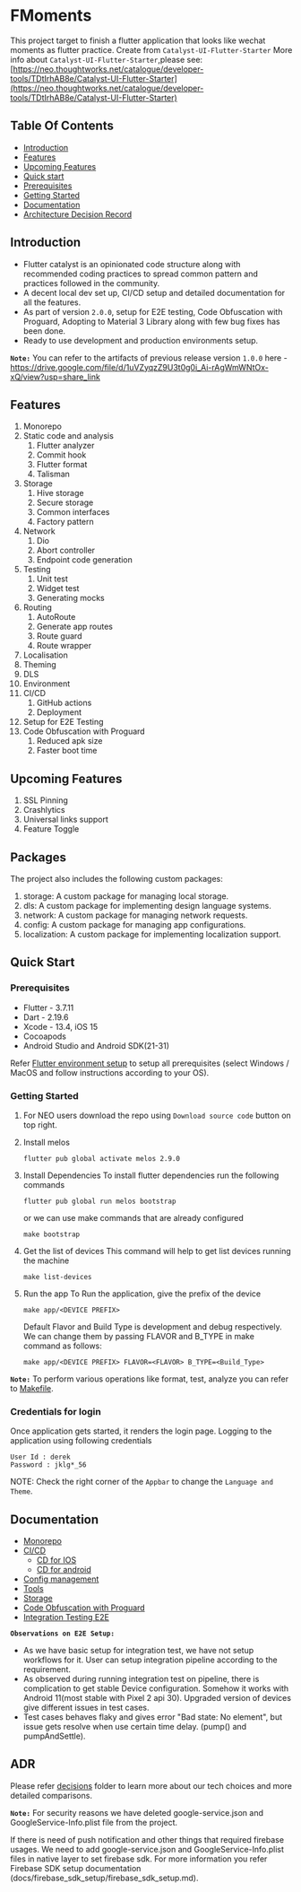 # FMoments

This project target to finish a flutter application that looks like wechat moments as flutter practice.
Create from `Catalyst-UI-Flutter-Starter`
More info about `Catalyst-UI-Flutter-Starter`,please see: [https://neo.thoughtworks.net/catalogue/developer-tools/TDtIrhAB8e/Catalyst-UI-Flutter-Starter](https://neo.thoughtworks.net/catalogue/developer-tools/TDtIrhAB8e/Catalyst-UI-Flutter-Starter)


## Table Of Contents

- [Introduction](#introduction)
- [Features](#features)
- [Upcoming Features](#upcoming-features)
- [Quick start](#quick-start)
- [Prerequisites](#prerequisites)
- [Getting Started](#getting-started)
- [Documentation](#documentation)
- [Architecture Decision Record](#adr)

## Introduction

- Flutter catalyst is an opinionated code structure along with recommended coding practices to spread common
  pattern and practices followed in the community.
- A decent local dev set up, CI/CD setup and detailed documentation for all the features.
- As part of version `2.0.0`, setup for E2E testing, Code Obfuscation with Proguard, Adopting to Material 3 Library along with few bug fixes has been done.
- Ready to use development and production environments setup.

**`Note:`** You can refer to the artifacts of previous release version `1.0.0` here - https://drive.google.com/file/d/1uVZyqzZ9U3t0g0i_Ai-rAgWmWNtOx-xQ/view?usp=share_link

## Features

1. Monorepo
2. Static code and analysis
   1. Flutter analyzer
   2. Commit hook
   3. Flutter format
   4. Talisman
3. Storage
   1. Hive storage
   2. Secure storage
   3. Common interfaces
   4. Factory pattern
4. Network
   1. Dio
   2. Abort controller
   3. Endpoint code generation
5. Testing
   1. Unit test
   2. Widget test
   3. Generating mocks
6. Routing
   1. AutoRoute
   2. Generate app routes
   3. Route guard
   4. Route wrapper
7. Localisation
8. Theming
9. DLS
10. Environment
11. CI/CD
    1. GitHub actions
    2. Deployment
12. Setup for E2E Testing
13. Code Obfuscation with Proguard
    1. Reduced apk size
    2. Faster boot time

## Upcoming Features
1. SSL Pinning
2. Crashlytics
3. Universal links support
4. Feature Toggle

## Packages

The project also includes the following custom packages:
1. storage: A custom package for managing local storage.
2. dls: A custom package for implementing design language systems.
3. network: A custom package for managing network requests.
4. config: A custom package for managing app configurations.
5. localization: A custom package for implementing localization support.

## Quick Start

### Prerequisites

- Flutter - 3.7.11
- Dart - 2.19.6
- Xcode - 13.4, iOS 15
- Cocoapods
- Android Studio and Android SDK(21-31)

Refer [Flutter environment setup](https://docs.flutter.dev/get-started/install) to setup all prerequisites (select Windows / MacOS and follow instructions according to your OS).

### Getting Started

1. For NEO users download the repo using `Download source code` button on top right.
2. Install melos
    ```shell
   flutter pub global activate melos 2.9.0
   ```
3. Install Dependencies
   To install flutter dependencies run the following commands

    ```shell
    flutter pub global run melos bootstrap
    ```

   or we can use make commands that are already configured

    ```shell
    make bootstrap
    ```
4. Get the list of devices
   This command will help to get list devices running the machine
    ```shell
    make list-devices
   ```
5. Run the app
   To Run the application, give the prefix of the device
    ```shell
   make app/<DEVICE PREFIX>
   ```
   Default Flavor and Build Type is development and debug respectively. We can change them by passing FLAVOR and B_TYPE
   in make command as follows:

    ```shell
    make app/<DEVICE PREFIX> FLAVOR=<FLAVOR> B_TYPE=<Build_Type>
    ```

**`Note:`** To perform various operations like format, test, analyze you can refer to [Makefile](Makefile).

### Credentials for login

Once application gets started, it renders the login page. Logging to the application using following credentials

  ```
  User Id : derek
  Password : jklg*_56
  ```
NOTE: Check the right corner of the `Appbar` to change the `Language and Theme`.

## Documentation

- [Monorepo](docs/monorepo/monorepo.md)
- [CI/CD](docs/cicd)
  - [CD for IOS](docs/cicd/CD-IOS.md)
  - [CD for android](docs/cicd/CD-ANDROID.md)
- [Config management](docs/config/README.md)
- [Tools](docs/tools/README.md)
- [Storage](docs/storage/README.md)
- [Code Obfuscation with Proguard](docs/obfuscation/proguard.md)
- [Integration Testing E2E](docs/e2e/integration_test.md)

**`Observations on E2E Setup:`**
- As we have basic setup for integration test, we have not setup workflows for it. User can setup integration pipeline according to the requirement.
- As observed during running integration test on pipeline, there is complication to get stable Device configuration. Somehow it works with Android 11(most stable with Pixel 2 api 30). Upgraded version of devices give different issues in test cases.
- Test cases behaves flaky and gives error "Bad state: No element", but issue gets resolve when use certain time delay. (pump() and pumpAndSettle).

## ADR

Please refer [decisions](docs/decisions) folder to learn more about our tech choices and more detailed comparisons.

**`Note:`**
For security reasons we have deleted google-service.json and GoogleService-Info.plist file from the project.

If there is need of push notification and other things that required firebase usages. We need to add google-service.json and GoogleService-Info.plist files in native layer to set firebase sdk.
For more information you refer Firebase SDK setup documentation (docs/firebase_sdk_setup/firebase_sdk_setup.md).
